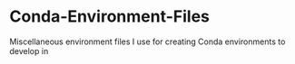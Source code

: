 # Conda-Environment-Files
Miscellaneous environment files I use for creating Conda environments to develop in
